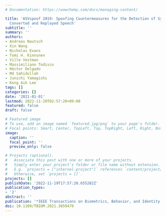 ```yaml
---
# Documentation: https://wowchemy.com/docs/managing-content/

title: 'ASVspoof 2019: Spoofing Countermeasures for the Detection of Synthesized,
  Converted and Replayed Speech'
subtitle: ''
summary: ''
authors:
- Andreas Nautsch
- Xin Wang
- Nicholas Evans
- Tomi H. Kinnunen
- Ville Vestman
- Massimiliano Todisco
- Héctor Delgado
- Md Sahidullah
- Junichi Yamagishi
- Kong Aik Lee
tags: []
categories: []
date: '2021-01-01'
lastmod: 2022-11-20T02:57:20+09:00
featured: false
draft: false

# Featured image
# To use, add an image named `featured.jpg/png` to your page's folder.
# Focal points: Smart, Center, TopLeft, Top, TopRight, Left, Right, BottomLeft, Bottom, BottomRight.
image:
  caption: ''
  focal_point: ''
  preview_only: false

# Projects (optional).
#   Associate this post with one or more of your projects.
#   Simply enter your project's folder or file name without extension.
#   E.g. `projects = ["internal-project"]` references `content/project/deep-learning/index.md`.
#   Otherwise, set `projects = []`.
projects: []
publishDate: '2022-11-19T17:57:20.655282Z'
publication_types:
- '2'
abstract: ''
publication: '*IEEE Transactions on Biometrics, Behavior, and Identity Science*'
doi: 10.1109/TBIOM.2021.3059479
---
```

